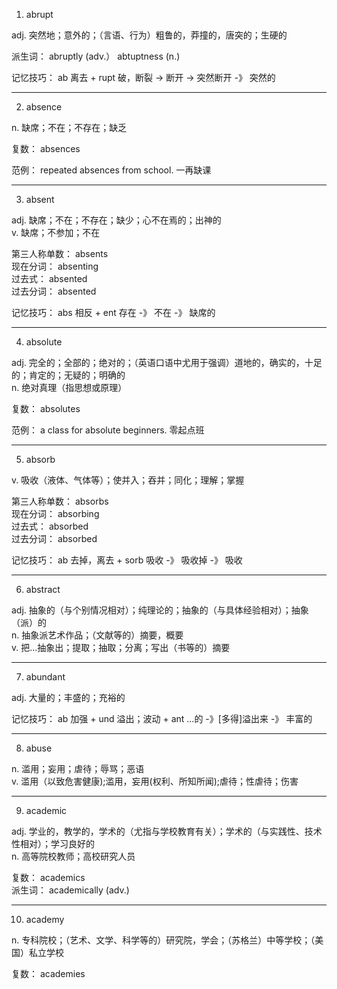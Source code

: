 1. abrupt  

adj. 突然地；意外的；（言语、行为）粗鲁的，莽撞的，唐突的；生硬的  

派生词： abruptly (adv.） abtuptness (n.)  

记忆技巧： ab 离去 + rupt 破，断裂 -> 断开 -> 突然断开 -》 突然的 

--------

2. absence  

n. 缺席；不在；不存在；缺乏  

复数： absences  

范例： repeated absences from school. 一再缺课  

--------

3. absent  

adj. 缺席；不在；不存在；缺少；心不在焉的；出神的  
v. 缺席；不参加；不在  

第三人称单数： absents  
现在分词： absenting  
过去式： absented  
过去分词： absented  

记忆技巧： abs 相反 + ent 存在 -》 不在 -》 缺席的  

--------

4. absolute  

adj. 完全的；全部的；绝对的；（英语口语中尤用于强调）道地的，确实的，十足的；肯定的；无疑的；明确的  
n. 绝对真理（指思想或原理）  

复数： absolutes  

范例： a class for absolute beginners. 零起点班  

--------

5. absorb  

v. 吸收（液体、气体等）；使并入；吞并；同化；理解；掌握  

第三人称单数： absorbs  
现在分词： absorbing  
过去式： absorbed  
过去分词： absorbed  

记忆技巧： ab 去掉，离去 + sorb 吸收 -》 吸收掉 -》 吸收  

--------

6. abstract  

adj. 抽象的（与个别情况相对）；纯理论的；抽象的（与具体经验相对）；抽象（派）的  
n. 抽象派艺术作品；（文献等的）摘要，概要  
v. 把...抽象出；提取；抽取；分离；写出（书等的）摘要  

--------

7. abundant  

adj. 大量的；丰盛的；充裕的  

记忆技巧： ab 加强 + und 溢出；波动 + ant ...的 -》[多得]溢出来 -》 丰富的  

--------

8. abuse  

n. 滥用；妄用；虐待；辱骂；恶语  
v. 滥用（以致危害健康);滥用，妄用(权利、所知所闻);虐待；性虐待；伤害  

--------

9. academic  

adj. 学业的，教学的，学术的（尤指与学校教育有关）；学术的（与实践性、技术性相对）；学习良好的  
n. 高等院校教师；高校研究人员  

复数： academics  
派生词： academically (adv.)  

--------

10. academy  

n. 专科院校；（艺术、文学、科学等的）研究院，学会；（苏格兰）中等学校；（美国）私立学校  

复数： academies  





















